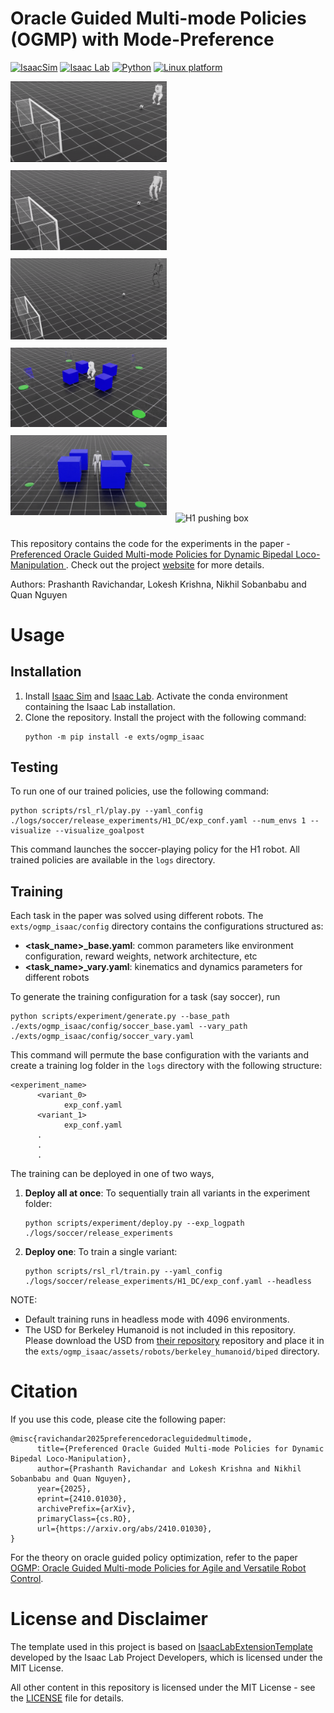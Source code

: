 # Oracle Guided Multi-mode Policies (OGMP) with Mode-Preference

[![IsaacSim](https://img.shields.io/badge/IsaacSim-4.2.0-silver.svg)](https://docs.omniverse.nvidia.com/isaacsim/latest/index.html)
[![Isaac Lab](https://img.shields.io/badge/IsaacLab-1.2.0-silver)](https://isaac-sim.github.io/IsaacLab/main/index.html)
[![Python](https://img.shields.io/badge/python-3.10-blue.svg)](https://docs.python.org/3/whatsnew/3.10.html)
[![Linux platform](https://img.shields.io/badge/platform-linux--64-orange.svg)](https://releases.ubuntu.com/20.04/)

<div>
      <img src="./media/bh_soccer.gif" alt="Berkeley Humanoid playing soccer" width="250" style="margin-right: 10px; margin-bottom: 10px;"/>
      <img src="./media/g1_soccer.gif" alt="G1 playing soccer" width="250" style="margin-right: 10px; margin-bottom: 10px;"/>
      <img src="./media/h1_soccer.gif" alt="H1 playing soccer" width="250" style="margin-right: 10px; margin-bottom: 10px;"/>
</div>
<div>
      <img src="./media/bh_box.gif" alt="Berkeley Humanoid pushing box" width="250" style="margin-right: 10px; margin-bottom: 10px;"/>
      <img src="./media/g1_box.gif" alt="G1 pushing box" width="250" style="margin-right: 10px; margin-bottom: 10px;"/>
      <img src="./media/h1_box.gif" alt="H1 pushing box" width="250" style="margin-right: 10px; margin-bottom: 10px;"/>
</div>

This repository contains the code for the experiments in the paper - [Preferenced Oracle Guided Multi-mode Policies for Dynamic Bipedal Loco-Manipulation
](https://arxiv.org/abs/2410.01030). Check out the project [website](https://indweller.github.io/ogmplm/) for more details.

Authors: Prashanth Ravichandar, Lokesh Krishna, Nikhil Sobanbabu and Quan Nguyen

# Usage

## Installation
1. Install [Isaac Sim](https://docs.omniverse.nvidia.com/isaacsim/latest/index.html) and [Isaac Lab](https://isaac-sim.github.io/IsaacLab/main/index.html). Activate the conda environment containing the Isaac Lab installation.
2. Clone the repository. Install the project with the following command:
      ```
      python -m pip install -e exts/ogmp_isaac
      ```


## Testing

To run one of our trained policies, use the following command:

```
python scripts/rsl_rl/play.py --yaml_config ./logs/soccer/release_experiments/H1_DC/exp_conf.yaml --num_envs 1 --visualize --visualize_goalpost
```

This command launches the soccer-playing policy for the H1 robot. All trained policies are available in the `logs` directory.

## Training

Each task in the paper was solved using different robots. The `exts/ogmp_isaac/config` directory contains the configurations structured as:
* **<task_name>_base.yaml**: common parameters like environment configuration, reward weights, network architecture, etc 
* **<task_name>_vary.yaml**: kinematics and dynamics parameters for different robots

To generate the training configuration for a task (say soccer), run 
```
python scripts/experiment/generate.py --base_path ./exts/ogmp_isaac/config/soccer_base.yaml --vary_path ./exts/ogmp_isaac/config/soccer_vary.yaml
```

This command will permute the base configuration with the variants and create a training log folder in the `logs` directory with the following structure:

```
<experiment_name>
      <variant_0>
            exp_conf.yaml
      <variant_1>
            exp_conf.yaml
      .
      .
      .
```

The training can be deployed in one of two ways,

1. **Deploy all at once**: To sequentially train all variants in the experiment folder:
      ```
      python scripts/experiment/deploy.py --exp_logpath ./logs/soccer/release_experiments
      ```
2. **Deploy one**: To train a single variant:
      ```
      python scripts/rsl_rl/train.py --yaml_config ./logs/soccer/release_experiments/H1_DC/exp_conf.yaml --headless
      ```

NOTE: 
* Default training runs in headless mode with 4096 environments.
* The USD for Berkeley Humanoid is not included in this repository. Please download the USD from [their repository](https://github.com/HybridRobotics/isaac_berkeley_humanoid) repository and place it in the `exts/ogmp_isaac/assets/robots/berkeley_humanoid/biped` directory.

# Citation

If you use this code, please cite the following paper:

```
@misc{ravichandar2025preferencedoracleguidedmultimode,
      title={Preferenced Oracle Guided Multi-mode Policies for Dynamic Bipedal Loco-Manipulation}, 
      author={Prashanth Ravichandar and Lokesh Krishna and Nikhil Sobanbabu and Quan Nguyen},
      year={2025},
      eprint={2410.01030},
      archivePrefix={arXiv},
      primaryClass={cs.RO},
      url={https://arxiv.org/abs/2410.01030}, 
}
```
For the theory on oracle guided policy optimization, refer to the paper [OGMP: Oracle Guided Multi-mode Policies for Agile and Versatile Robot Control](https://arxiv.org/abs/2403.04205).

# License and Disclaimer

The template used in this project is based on [IsaacLabExtensionTemplate](https://github.com/isaac-sim/IsaacLabExtensionTemplate) developed by the Isaac Lab Project Developers, which is licensed under the MIT License.

All other content in this repository is licensed under the MIT License - see the [LICENSE](LICENSE) file for details.
